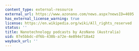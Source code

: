 ```yaml
---
content_type: external-resource
external_url: https://www.azonano.com/news.aspx?newsID=4695
has_external_license_warning: true
license: https://en.wikipedia.org/wiki/All_rights_reserved
status: ''
title: Nanotechnology podcasts by AzoNano (Australia)
uid: 07e5bbdc-df6b-430b-a72e-4e894e718a42
wayback_url: ''
---
```

